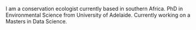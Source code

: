 I am a conservation ecologist currently based in southern Africa. PhD in Environmental Science from University of Adelaide. Currently working on a Masters in Data Science.

